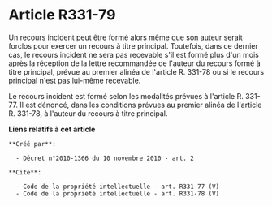 # Article R331-79

Un recours incident peut être formé alors même que son auteur serait forclos pour exercer un recours à titre principal.
Toutefois, dans ce dernier cas, le recours incident ne sera pas recevable s'il est formé plus d'un mois après la réception de
la lettre recommandée de l'auteur du recours formé à titre principal, prévue au premier alinéa de l'article R. 331-78 ou si
le recours principal n'est pas lui-même recevable. 

Le recours incident est formé selon les modalités prévues à l'article R. 331-77. Il est dénoncé, dans les conditions prévues
au premier alinéa de l'article R. 331-78, à l'auteur du recours à titre principal.

**Liens relatifs à cet article**

	**Créé par**:

	  - Décret n°2010-1366 du 10 novembre 2010 - art. 2

	**Cite**:

	  - Code de la propriété intellectuelle - art. R331-77 (V)
	  - Code de la propriété intellectuelle - art. R331-78 (V)

